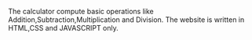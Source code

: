 The calculator compute basic operations like Addition,Subtraction,Multiplication and Division.
The website is written in HTML,CSS and JAVASCRIPT only.
